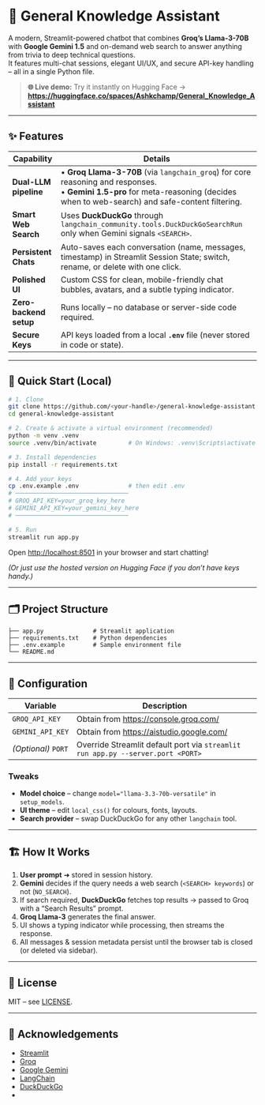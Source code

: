 # 🧭 General Knowledge Assistant

A modern, Streamlit-powered chatbot that combines **Groq’s Llama-3-70B** with **Google Gemini 1.5** and on-demand web search to answer anything from trivia to deep technical questions.  
It features multi-chat sessions, elegant UI/UX, and secure API-key handling – all in a single Python file.

> **🌐 Live demo:** Try it instantly on Hugging Face → **<https://huggingface.co/spaces/Ashkchamp/General_Knowledge_Assistant>**

---

## ✨ Features

| Capability | Details |
|------------|---------|
| **Dual-LLM pipeline** | • **Groq Llama-3-70B** (via `langchain_groq`) for core reasoning and responses.<br>• **Gemini 1.5-pro** for meta-reasoning (decides when to web-search) and safe-content filtering. |
| **Smart Web Search** | Uses **DuckDuckGo** through `langchain_community.tools.DuckDuckGoSearchRun` only when Gemini signals `<SEARCH>`. |
| **Persistent Chats** | Auto-saves each conversation (name, messages, timestamp) in Streamlit Session State; switch, rename, or delete with one click. |
| **Polished UI** | Custom CSS for clean, mobile-friendly chat bubbles, avatars, and a subtle typing indicator. |
| **Zero-backend setup** | Runs locally – no database or server-side code required. |
| **Secure Keys** | API keys loaded from a local **`.env`** file (never stored in code or state). |

---

## 🚀 Quick Start (Local)

```bash
# 1. Clone
git clone https://github.com/<your-handle>/general-knowledge-assistant.git
cd general-knowledge-assistant

# 2. Create & activate a virtual environment (recommended)
python -m venv .venv
source .venv/bin/activate         # On Windows: .venv\Scripts\activate

# 3. Install dependencies
pip install -r requirements.txt

# 4. Add your keys
cp .env.example .env              # then edit .env
# ────────────────────────────────
# GROQ_API_KEY=your_groq_key_here
# GEMINI_API_KEY=your_gemini_key_here
# ────────────────────────────────

# 5. Run
streamlit run app.py
```

Open <http://localhost:8501> in your browser and start chatting!

*(Or just use the hosted version on Hugging Face if you don’t have keys handy.)*

---

## 🗂️ Project Structure

```
├── app.py              # Streamlit application
├── requirements.txt    # Python dependencies
├── .env.example        # Sample environment file
└── README.md
```

---

## 🔧 Configuration

| Variable | Description |
|----------|-------------|
| `GROQ_API_KEY` | Obtain from <https://console.groq.com/> |
| `GEMINI_API_KEY` | Obtain from <https://aistudio.google.com/> |
| *(Optional)* `PORT` | Override Streamlit default port via `streamlit run app.py --server.port <PORT>` |

### Tweaks

* **Model choice** – change `model="llama-3.3-70b-versatile"` in `setup_models`.  
* **UI theme** – edit `local_css()` for colours, fonts, layouts.  
* **Search provider** – swap DuckDuckGo for any other `langchain` tool.

---

## 🏗️ How It Works

1. **User prompt** ➜ stored in session history.  
2. **Gemini** decides if the query needs a web search (`<SEARCH> keywords`) or not (`NO_SEARCH`).  
3. If search required, **DuckDuckGo** fetches top results → passed to Groq with a “Search Results” prompt.  
4. **Groq Llama-3** generates the final answer.  
5. UI shows a typing indicator while processing, then streams the response.  
6. All messages & session metadata persist until the browser tab is closed (or deleted via sidebar).

---

## 📄 License

MIT – see [LICENSE](LICENSE).

---

## 🙏 Acknowledgements

* [Streamlit](https://streamlit.io/)  
* [Groq](https://groq.com/)  
* [Google Gemini](https://ai.google/)  
* [LangChain](https://python.langchain.com/)  
* [DuckDuckGo](https://duckduckgo.com/)
* 
